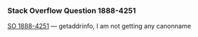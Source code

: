 ### Stack Overflow Question 1888-4251

[SO 1888-4251](http://stackoverflow.com/q/18884251) &mdash;
getaddrinfo, I am not getting any canonname
